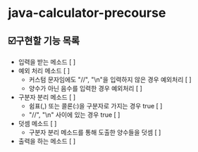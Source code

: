 # java-calculator-precourse

## ☑️구현할 기능 목록

- 입력을 받는 메소드 [ ]
- 예외 처리 메소드 [ ]
    - 커스텀 문자임에도 "//", "\n"을 입력하지 않은 경우 예외처리 [ ]
    - 양수가 아닌 음수를 입력한 경우 예외처리 [ ]
- 구분자 분리 메소드 [ ]
    - 쉼표(,) 또는 콜론(:)을 구분자로 가지는 경우 true [ ]
    - "//", "\n" 사이에 있는 경우 true [ ]
- 덧셈 메소드 [ ]
    - 구분자 분리 메소드를 통해 도출한 양수들을 덧셈 [ ]
- 출력을 하는 메소드 [ ]
